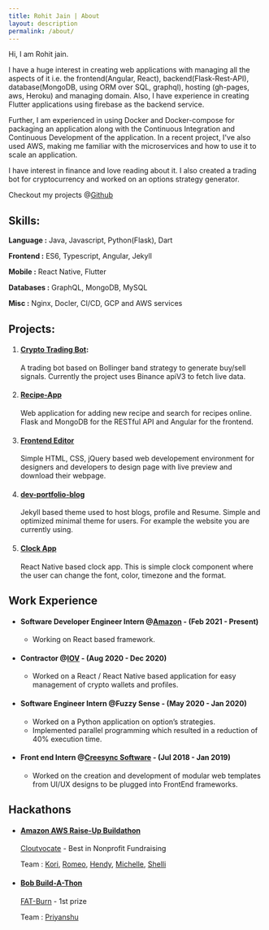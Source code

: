 ```yaml
---
title: Rohit Jain | About
layout: description
permalink: /about/
---
```

Hi, I am Rohit jain.

I have a huge interest in creating web applications with managing all the aspects of it i.e. the frontend(Angular, React), backend(Flask-Rest-API), database(MongoDB, using ORM over SQL, graphql), hosting (gh-pages, aws, Heroku) and managing domain. Also, I have experience in creating Flutter applications using firebase as the backend service.

Further, I am experienced in using Docker and Docker-compose for packaging an application along with the Continuous Integration and Continuous Development of the application. In a recent project, I've also used AWS, making me familiar with the microservices and how to use it to scale an application.

I have interest in finance and love reading about it. I also created a trading bot for cryptocurrency and worked on an options strategy generator.

Checkout my projects @[Github](https://github.com/rohitjain00)

## Skills:

**Language :** Java, Javascript, Python(Flask), Dart

**Frontend :** ES6, Typescript, Angular, Jekyll

**Mobile :** React Native, Flutter

**Databases :** GraphQL, MongoDB, MySQL

**Misc :** Nginx, Docler, CI/CD, GCP and AWS services



## Projects:
1. #### [Crypto Trading Bot](https://github.com/rohitjain00/Trading-Bot​):

    A trading bot based on Bollinger band strategy to generate buy/sell signals. Currently the project uses Binance apiV3 to fetch live data.

2. #### [Recipe-App](https://therohitjain.com/Recipe-App/)

    Web application for adding new recipe and search for recipes online. Flask and MongoDB for the RESTful API and Angular for the frontend.

3. #### [Frontend Editor](https://therohitjain.com/editor.html)

    Simple HTML, CSS, jQuery based web developement environment for designers and developers to design page with live preview and download their webpage.

4. #### [dev-portfolio-blog](https://github.com/rohitjain00/dev-portfolio-blog)

    Jekyll based theme used to host blogs, profile and Resume. Simple and optimized minimal theme for users. For example the website you are currently using.

5. #### [Clock App](https://github.com/rohitjain00/ClockApp)

    React Native based clock app. This is simple clock component where the user can change the font, color, timezone and the format.

## Work Experience

* #### Software Developer Engineer Intern @[Amazon](https://www.amazon.com/) - (Feb 2021 - Present)

    * Working on React based framework.

* #### Contractor @[IOV](https://iov.one/) - (Aug 2020 - Dec 2020)

    * Worked on a React / React Native based application for easy management of crypto wallets and profiles.

* #### Software Engineer Intern @Fuzzy Sense - (May 2020 - Jan 2020)

    * Worked on a Python application on option’s strategies.
    * Implemented parallel programming which resulted in a reduction of 40%
execution time.

* #### Front end Intern @[Creesync Software](https://www.linkedin.com/company/creesync-software/) - (Jul 2018 - Jan 2019)

    * Worked on the creation and development of modular web templates from UI/UX designs to be plugged into FrontEnd frameworks.


## Hackathons

* #### [Amazon AWS Raise-Up Buildathon](https://amazonraiseup.devpost.com/)

    [Cloutvocate](https://devpost.com/software/cloutvocate) -  Best in Nonprofit Fundraising

    Team : [Kori](https://www.linkedin.com/in/koriskeffington/), [Romeo](https://www.linkedin.com/in/romeo-radanyi-9a815882/), [Hendy](https://www.linkedin.com/in/hendyirawan/), [Michelle](https://www.linkedin.com/in/michelle-z-54594a138/), [Shelli](https://www.linkedin.com/in/shelligorokhovsky/)

* #### [Bob Build-A-Thon](https://www.hackerearth.com/challenges/hackathon/bobs-build-a-thon/)

    [FAT-Burn](https://www.hackerearth.com/challenges/hackathon/bobs-build-a-thon/dashboard/12c2545/submission/) - 1st prize

    Team : [Priyanshu](https://www.linkedin.com/in/priyanshu-garg-a9b966154/)
